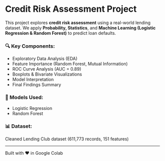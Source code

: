 # Credit Risk Assessment Project

This project explores **credit risk assessment** using a real-world lending dataset. We apply **Probability, Statistics**, and **Machine Learning (Logistic Regression & Random Forest)** to predict loan defaults.

### 🔍 Key Components:
- Exploratory Data Analysis (EDA)
- Feature Importance (Random Forest, Mutual Information)
- ROC Curve Analysis (AUC = 0.89)
- Boxplots & Bivariate Visualizations
- Model Interpretation
- Final Findings Summary

### 🚀 Models Used:
- Logistic Regression
- Random Forest

### 📊 Dataset:
Cleaned Lending Club dataset (611,773 records, 151 features)

---

Built with ❤️ in Google Colab
